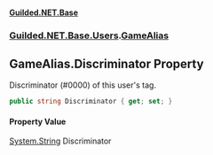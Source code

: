 #### [Guilded.NET.Base](Guilded_NET_Base.md 'Guilded.NET.Base')
### [Guilded.NET.Base.Users](Guilded_NET_Base.md#Guilded_NET_Base_Users 'Guilded.NET.Base.Users').[GameAlias](GameAlias.md 'Guilded.NET.Base.Users.GameAlias')
## GameAlias.Discriminator Property
Discriminator (#0000) of this user's tag.  
```csharp
public string Discriminator { get; set; }
```
#### Property Value
[System.String](https://docs.microsoft.com/en-us/dotnet/api/System.String 'System.String')
Discriminator
